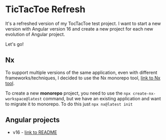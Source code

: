 # TicTacToe Refresh

It's a refreshed version of my TocTacToe test project.
I want to start a new version with Angular version 16 and create a new project for each new evolution of Angular project.

Let's go!

## Nx

To support multiple versions of the same application, even with different frameworks/techniques, I decided to use the Nx monorepo tool, [link to Nx tool](https://nx.dev/).

To create a new **monorepo** project, you need to use the `npx create-nx-workspace@latest` command, but we have an existing application and want to migrate it to monorepo. To do this just `npx nx@latest init`

## Angular projects

 - v16 - [link to README](./frontend/angular16/README.md)
